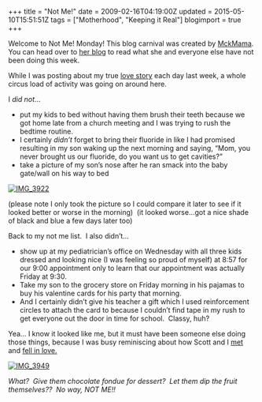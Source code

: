 +++
title = "Not Me!"
date = 2009-02-16T04:19:00Z
updated = 2015-05-10T15:51:51Z
tags = ["Motherhood", "Keeping it Real"]
blogimport = true 
+++

Welcome to Not Me! Monday! This blog carnival was created by [MckMama](http://www.mycharmingkids.net). You can head over to [her blog](http://www.mycharmingkids.net) to read what she and everyone else have not been doing this week. 

While I was posting about my true [love story](http://lifeatthecircus.com/2009/02/13/the-college-years/) each day last week, a whole circus load of activity was going on around here.

I _did not_…

*   put my kids to bed without having them brush their teeth because we got home late from a church meeting and I was trying to rush the bedtime routine.
*   I certainly _didn’t_ forget to bring their fluoride in like I had promised resulting in my son waking up the next morning and saying, “Mom, you never brought us our fluoride, do you want us to get cavities?”
*   take a picture of my son’s nose after he ran smack into the baby gate/wall on his way to bed  

[![IMG_3922](https://latc.s3.amazonaws.com/wp-content/uploads/2009/02/img-3922-thumb.jpg "IMG_3922")](https://latc.s3.amazonaws.com/wp-content/uploads/2009/02/img-3922.jpg) 

(please note I only took the picture so I could compare it later to see if it looked better or worse in the morning)&#160; (it looked worse…got a nice shade of black and blue a few days later too)

Back to my not me list.&#160; I also didn’t…

*   show up at my pediatrician’s office on Wednesday with all three kids dressed and looking nice (I was feeling so proud of myself) at 8:57 for our 9:00 appointment only to learn that our appointment was actually Friday at 9:30.&#160;
*   Take my son to the grocery store on Friday morning in his pajamas to buy his valentine cards for his party that morning.&#160;
*   And I certainly didn’t give his teacher a gift which I used reinforcement circles to attach the card to because I couldn’t find tape in my rush to get everyone out the door in time for school.&#160; Classy, huh?

Yea… I know it looked like me, but it must have been someone else doing those things, because I was busy reminiscing about how Scott and I [met](http://lifeatthecircus.com/2009/02/10/how-the-circus-began/) and [fell in love.](http://lifeatthecircus.com/2009/02/14/a-forever-kind-of-love/)&#160; 

[![IMG_3949](https://latc.s3.amazonaws.com/wp-content/uploads/2009/02/img-3949-thumb.jpg "IMG_3949")](https://latc.s3.amazonaws.com/wp-content/uploads/2009/02/img-3949.jpg)&#160;

_What?&#160; Give them chocolate fondue for dessert?&#160; Let them dip the fruit themselves??&#160; No way, NOT ME!!_
